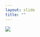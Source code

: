 ```yaml
---
layout: slide
title: ""
---
```



<section>
<a class="" href="https://books.google.com/ngrams/graph?content=data%2Cknowledge&case_insensitive=on&year_start=1800&year_end=2000&corpus=15&smoothing=3&share=&direct_url=t4%3B%2Cdata%3B%2Cc0%3B%2Cs0%3B%3Bdata%3B%2Cc0%3B%3BData%3B%2Cc0%3B%3BDATA%3B%2Cc0%3B.t4%3B%2Cknowledge%3B%2Cc0%3B%2Cs0%3B%3Bknowledge%3B%2Cc0%3B%3BKnowledge%3B%2Cc0"><img class="rotate-left" src="{{ site.baseurl }}/assets/images/ngram-data.png"></a>
</section>